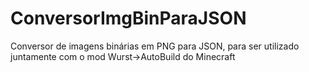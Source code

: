# ConversorImgBinParaJSON
 Conversor de imagens binárias em PNG para JSON, para ser utilizado juntamente com o mod Wurst->AutoBuild do Minecraft
